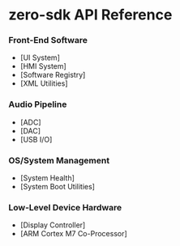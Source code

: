 # **zero-sdk** API Reference

### Front-End Software
* [UI System]
* [HMI System]
* [Software Registry]
* [XML Utilities]

### Audio Pipeline
* [ADC]
* [DAC]
* [USB I/O]

### OS/System Management
* [System Health]
* [System Boot Utilities]

### Low-Level Device Hardware
* [Display Controller]
* [ARM Cortex M7 Co-Processor]